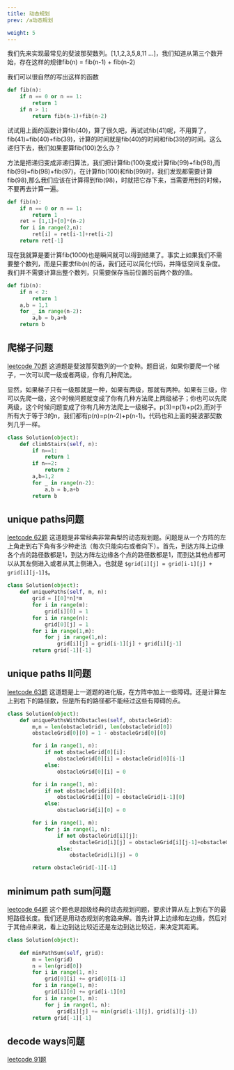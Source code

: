 ```yaml
---
title: 动态规划
prev: /a动态规划

weight: 5
---
```


我们先来实现最常见的斐波那契数列。[1,1,2,3,5,8,11 ...]，我们知道从第三个数开始，存在这样的规律fib(n) = fib(n-1) + fib(n-2)

我们可以很自然的写出这样的函数

```python
def fib(n):
    if n == 0 or n == 1:
        return 1
    if n > 1:
        return fib(n-1)+fib(n-2)
```

试试用上面的函数计算fib(40)，算了很久吧，再试试fib(41)呢，不用算了，fib(41)=fib(40)+fib(39)，计算的时间就是fib(40)的时间和fib(39)的时间。这么递归下去，我们如果要算fib(100)怎么办？

方法是把递归变成非递归算法，我们把计算fib(100)变成计算fib(99)+fib(98),而fib(99)=fib(98)+fib(97)，在计算fib(100)和fib(99)时，我们发现都需要计算fib(98),那么我们应该在计算得到fib(98)，时就把它存下来，当需要用到的时候，不要再去计算一遍。

```python
def fib(n):
    if n == 0 or n == 1:
        return 1
    ret = [1,1]+[0]*(n-2)
    for i in range(2,n):
        ret[i] = ret[i-1]+ret[i-2]
    return ret[-1]
```
现在我就算是要计算fib(1000)也是瞬间就可以得到结果了。事实上如果我们不需要整个数列，而是只要求fib(n)的话，我们还可以简化代码，并降低空间复杂度。我们并不需要计算出整个数列，只需要保存当前位置的前两个数的值。

```python
def fib(n):
    if n < 2:
        return 1
    a,b = 1,1
    for _ in range(n-2):
        a,b = b,a+b
    return b
```


## 爬梯子问题

[leetcode 70题](https://leetcode.com/problems/climbing-stairs/) 这道题是斐波那契数列的一个变种。题目说，如果你要爬一个梯子，一次可以爬一级或者两级，你有几种爬法。

显然，如果梯子只有一级那就是一种，如果有两级，那就有两种。如果有三级，你可以先爬一级，这个时候问题就变成了你有几种方法爬上两级梯子；你也可以先爬两级，这个时候问题变成了你有几种方法爬上一级梯子。p(3)=p(1)+p(2),而对于所有大于等于3的n，我们都有p(n)=p(n-2)+p(n-1)。代码也和上面的斐波那契数列几乎一样。

```python
class Solution(object):
    def climbStairs(self, n):
        if n==1:
            return 1
        if n==2:
            return 2
        a,b=1,2
        for _ in range(n-2):
            a,b = b,a+b
        return b
```

## unique paths问题
[leetcode 62题](https://leetcode.com/problems/unique-paths/) 这道题是非常经典非常典型的动态规划题。问题是从一个方阵的左上角走到右下角有多少种走法（每次只能向右或者向下）。首先，到达方阵上边缘各个点的路径数都是1，到达方阵左边缘各个点的路径数都是1，而到达其他点都可以从其左侧进入或者从其上侧进入。也就是 `$grid[i][j] = grid[i-1][j] + grid[i][j-1]$`。

```python
class Solution(object):
    def uniquePaths(self, m, n):
        grid = [[0]*n]*m
        for i in range(m):
            grid[i][0] = 1
        for i in range(n):
            grid[0][j] = 1
        for i in range(1,m):
            for j in range(1,n):
                grid[i][j] = grid[i-1][j] + grid[i][j-1]
        return grid[-1][-1]
```

## unique paths II问题
[leetcode 63题](https://leetcode.com/problems/unique-paths-ii/) 这道题是上一道题的进化版，在方阵中加上一些障碍。还是计算左上到右下的路径数，但是所有的路径都不能经过这些有障碍的点。

```python
class Solution(object):
    def uniquePathsWithObstacles(self, obstacleGrid):
        m,n = len(obstacleGrid), len(obstacleGrid[0])
        obstacleGrid[0][0] = 1 - obstacleGrid[0][0]

        for i in range(1, n):
            if not obstacleGrid[0][i]:
                obstacleGrid[0][i] = obstacleGrid[0][i-1]
            else:
                obstacleGrid[0][i] = 0

        for i in range(1, m):
            if not obstacleGrid[i][0]:
                obstacleGrid[i][0] = obstacleGrid[i-1][0]
            else:
                obstacleGrid[i][0] = 0

        for i in range(1, m):
            for j in range(1, n):
                if not obstacleGrid[i][j]:
                    obstacleGrid[i][j] = obstacleGrid[i][j-1]+obstacleGrid[i-1][j]
                else:
                    obstacleGrid[i][j] = 0

        return obstacleGrid[-1][-1]
```

## minimum path sum问题
[leetcode 64题](https://leetcode.com/problems/minimum-path-sum/) 这个题也是超级经典的动态规划问题，要求计算从左上到右下的最短路径长度。我们还是用动态规划的套路来解。首先计算上边缘和左边缘，然后对于其他点来说，看上边到达比较近还是左边到达比较近，来决定其距离。


```python
class Solution(object):
  
    def minPathSum(self, grid):
        m = len(grid)
        n = len(grid[0])
        for i in range(1, n):
            grid[0][i] += grid[0][i-1]
        for i in range(1, m):
            grid[i][0] += grid[i-1][0]
        for i in range(1, m):
            for j in range(1, n):
                grid[i][j] += min(grid[i-1][j], grid[i][j-1])
        return grid[-1][-1]
```

## decode ways问题
[leetcode 91题](https://leetcode.com/problems/decode-ways/)
